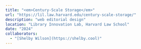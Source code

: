 ```yaml
---
title: "<em>Century-Scale Storage</em>"
url: "https://lil.law.harvard.edu/century-scale-storage/"
description: "web editorial design"
location: "Library Innovation Lab, Harvard Law School"
date: "2024"
collaborators:
  - "[Shelby Wilson](https://shelby.cool)"
---
```

